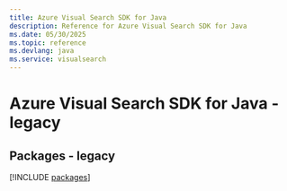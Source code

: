 ```yaml
---
title: Azure Visual Search SDK for Java
description: Reference for Azure Visual Search SDK for Java
ms.date: 05/30/2025
ms.topic: reference
ms.devlang: java
ms.service: visualsearch
---
```

# Azure Visual Search SDK for Java - legacy
## Packages - legacy
[!INCLUDE [packages](visual-search-index.md)]